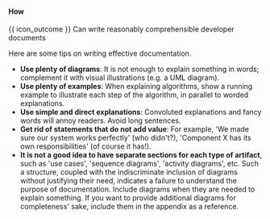 <div id="title">

#### How

</div>

<span id="prereqs"></span>

<span id="outcomes">{{ icon_outcome }} Can write reasonably comprehensible developer documents</span>

<div id="body">

Here are some tips on writing effective documentation.

* **Use plenty of diagrams**: It is not enough to explain something in words; complement it with visual illustrations (e.g. a UML diagram).
* **Use plenty of examples**: When explaining algorithms, show a running example to illustrate each step of the algorithm, in parallel to worded explanations.
* **Use simple and direct explanations**: Convoluted explanations and fancy words will annoy readers. Avoid long sentences.
* **Get rid of statements that do not add value**: For example, 'We made sure our system works perfectly' (who didn't?), 'Component X has its own responsibilities' (of course it has!).
* **It is not a good idea to have separate sections for each type of artifact**, such as 'use cases', 'sequence diagrams', 'activity diagrams', etc. Such a structure, coupled with the indiscriminate inclusion of diagrams without justifying their need, indicates a failure to understand the purpose of documentation. Include diagrams when they are needed to explain something. If you want to provide additional diagrams for completeness' sake, include them in the appendix as a reference.

</div>

<div id="extras">

<include src="exercises.md" />

</div>